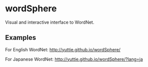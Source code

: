 wordSphere
==========

Visual and interactive interface to WordNet.


Examples
--------
For English WordNet: http://yuttie.github.io/wordSphere/

For Japanese WordNet: http://yuttie.github.io/wordSphere/?lang=ja
